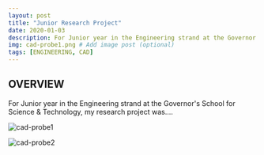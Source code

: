 ```yaml
---
layout: post
title: "Junior Research Project"
date: 2020-01-03
description: For Junior year in the Engineering strand at the Governor's School for Science & Technology, my research project was....  . # Add post description (optional)
img: cad-probe1.png # Add image post (optional)
tags: [ENGINEERING, CAD]
---
```



## OVERVIEW
For Junior year in the Engineering strand at the Governor's School for Science & Technology, my research project was....   

![cad-probe1](http://natgrrl.github.io/assets/img/cad-probe1.png)

![cad-probe2](http://natgrrl.github.io/assets/img/cad-probe2.png)
